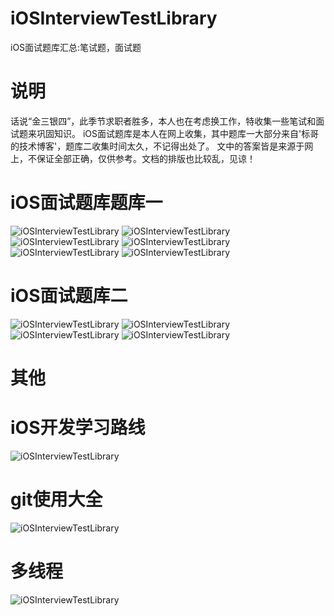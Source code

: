 # iOSInterviewTestLibrary
iOS面试题库汇总:笔试题，面试题
# 说明
  话说“金三银四”，此季节求职者胜多，本人也在考虑换工作，特收集一些笔试和面试题来巩固知识。
  iOS面试题库是本人在网上收集，其中题库一大部分来自'标哥的技术博客'，题库二收集时间太久，不记得出处了。
  文中的答案皆是来源于网上，不保证全部正确，仅供参考。文档的排版也比较乱，见谅！
 
# iOS面试题库题库一
  ![iOSInterviewTestLibrary](https://github.com/WinJayQ/iOSInterviewTestLibrary/raw/master/0面试题库一/ms1.png)
  ![iOSInterviewTestLibrary](https://github.com/WinJayQ/iOSInterviewTestLibrary/raw/master/0面试题库一/ms2.png)
  ![iOSInterviewTestLibrary](https://github.com/WinJayQ/iOSInterviewTestLibrary/raw/master/0面试题库一/ms3.png)
  ![iOSInterviewTestLibrary](https://github.com/WinJayQ/iOSInterviewTestLibrary/raw/master/0面试题库一/ms4.png)
  ![iOSInterviewTestLibrary](https://github.com/WinJayQ/iOSInterviewTestLibrary/raw/master/0面试题库一/ms5.png)
  ![iOSInterviewTestLibrary](https://github.com/WinJayQ/iOSInterviewTestLibrary/raw/master/0面试题库一/ms6.png) 
# iOS面试题库二
  ![iOSInterviewTestLibrary](https://github.com/WinJayQ/iOSInterviewTestLibrary/raw/master/1面试题库二/mst1.png)
  ![iOSInterviewTestLibrary](https://github.com/WinJayQ/iOSInterviewTestLibrary/raw/master/1面试题库二/mst2.png)
  ![iOSInterviewTestLibrary](https://github.com/WinJayQ/iOSInterviewTestLibrary/raw/master/1面试题库二/mst3.png)
  ![iOSInterviewTestLibrary](https://github.com/WinJayQ/iOSInterviewTestLibrary/raw/master/1面试题库二/mst4.png)
 
# 其他
# iOS开发学习路线
  ![iOSInterviewTestLibrary](https://github.com/WinJayQ/iOSInterviewTestLibrary/raw/master/look.jpg)
# git使用大全
  ![iOSInterviewTestLibrary](https://github.com/WinJayQ/iOSInterviewTestLibrary/raw/master/git.jpg)
# 多线程
  ![iOSInterviewTestLibrary](https://github.com/WinJayQ/iOSInterviewTestLibrary/raw/master/multithread.png)
